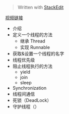 


> Written with [StackEdit](https://stackedit.io/)

[视频链接](https://www.youtube.com/watch?v=Hysb7hXp8B0&t=116s&list=PLd3UqWTnYXOmYSEr3FtL0WyRHq1XpLFy8&index=2)

- 介绍
- 定义一个线程的方法
	- 继承 Thread
	- 实现 Runnable
- 获取&设置一个线程的名字
- 线程优先级
- 阻止线程执行的方法
	- yield
	- join
	- sleep
- Synchronization
- 线程间通信
- 死锁（DeadLock）
- 守护线程（）
<!--stackedit_data:
eyJoaXN0b3J5IjpbLTYzODgzMzM5MF19
-->